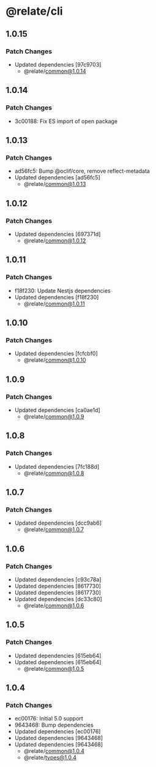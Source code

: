 # @relate/cli

## 1.0.15

### Patch Changes

-   Updated dependencies [97c9703]
    -   @relate/common@1.0.14

## 1.0.14

### Patch Changes

-   3c00188: Fix ES import of open package

## 1.0.13

### Patch Changes

-   ad56fc5: Bump @oclif/core, remove reflect-metadata
-   Updated dependencies [ad56fc5]
    -   @relate/common@1.0.13

## 1.0.12

### Patch Changes

-   Updated dependencies [697371d]
    -   @relate/common@1.0.12

## 1.0.11

### Patch Changes

-   f18f230: Update Nestjs dependencies
-   Updated dependencies [f18f230]
    -   @relate/common@1.0.11

## 1.0.10

### Patch Changes

-   Updated dependencies [fcfcbf0]
    -   @relate/common@1.0.10

## 1.0.9

### Patch Changes

-   Updated dependencies [ca0ae1d]
    -   @relate/common@1.0.9

## 1.0.8

### Patch Changes

-   Updated dependencies [7fc188d]
    -   @relate/common@1.0.8

## 1.0.7

### Patch Changes

-   Updated dependencies [dcc9ab6]
    -   @relate/common@1.0.7

## 1.0.6

### Patch Changes

-   Updated dependencies [c93c78a]
-   Updated dependencies [8617730]
-   Updated dependencies [8617730]
-   Updated dependencies [dc33c80]
    -   @relate/common@1.0.6

## 1.0.5

### Patch Changes

-   Updated dependencies [615eb64]
-   Updated dependencies [615eb64]
    -   @relate/common@1.0.5

## 1.0.4

### Patch Changes

-   ec00176: Initial 5.0 support
-   9643468: Bump dependencies
-   Updated dependencies [ec00176]
-   Updated dependencies [9643468]
-   Updated dependencies [9643468]
    -   @relate/common@1.0.4
    -   @relate/types@1.0.4

